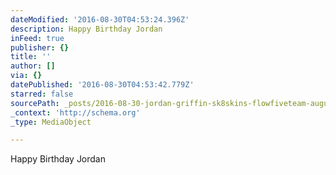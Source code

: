 ```yaml
---
dateModified: '2016-08-30T04:53:24.396Z'
description: Happy Birthday Jordan
inFeed: true
publisher: {}
title: ''
author: []
via: {}
datePublished: '2016-08-30T04:53:42.779Z'
starred: false
sourcePath: _posts/2016-08-30-jordan-griffin-sk8skins-flowfiveteam-august-30-2016.md
_context: 'http://schema.org'
_type: MediaObject

---
```

Happy Birthday Jordan